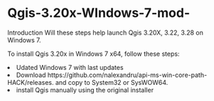 # Qgis-3.20x-WIndows-7-mod-
<p>Introduction
Will these steps help launch Qgis 3.20X, 3.22, 3.28 on Windows 7.</p>

<p>To install Qgis 3.20x in Windows 7 x64, follow these steps:
<li> Udated Windows 7 with last updates<ui>
<li> Download https://github.com/nalexandru/api-ms-win-core-path-HACK/releases. and copy to System32 or SysWOW64.<Ui>
<li> install Qgis manually using the original installer<ui>
</p>

